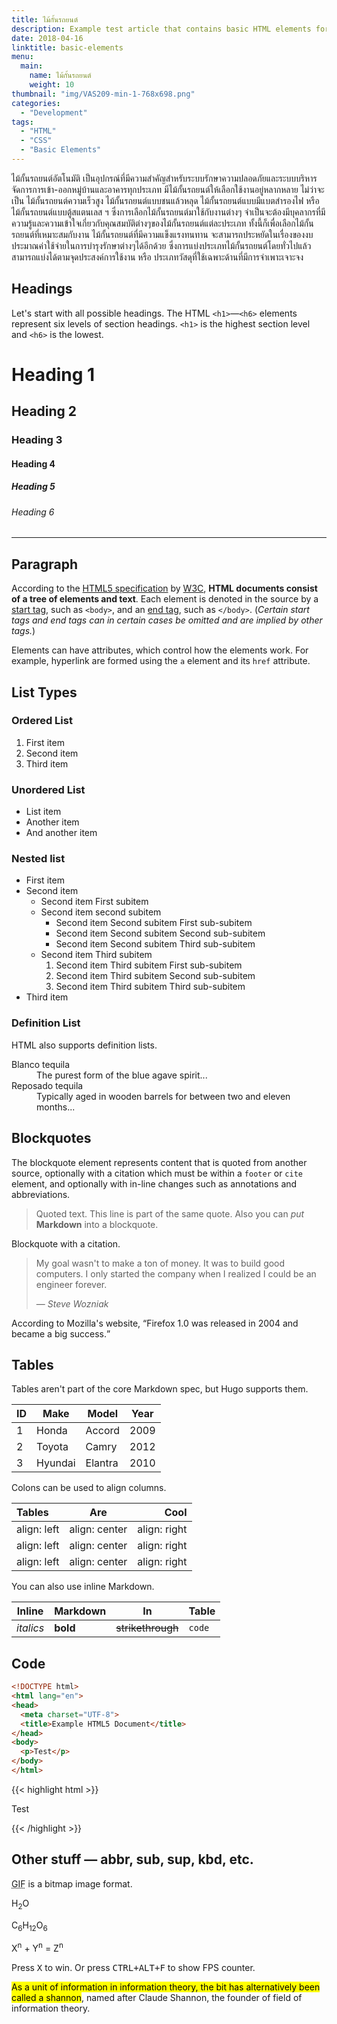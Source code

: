 ```yaml
---
title: ไม้กั้นรถยนต์
description: Example test article that contains basic HTML elements for text formatting on the Web.
date: 2018-04-16
linktitle: basic-elements
menu:
  main:
    name: ไม้กั้นรถยนต์
    weight: 10
thumbnail: "img/VAS209-min-1-768x698.png"
categories:
  - "Development"
tags:
  - "HTML"
  - "CSS"
  - "Basic Elements"
---
```


ไม้กั้นรถยนต์อัตโนมัติ เป็นอุปกรณ์ที่มีความสำคัญสำหรับระบบรักษาความปลอดภัยและระบบบริหารจัดการการเข้า-ออกหมู่บ้านและอาคารทุกประเภท มีไม้กั้นรถยนต์ให้เลือกใช้งานอยู่หลากหลาย ไม่ว่าจะเป็น ไม้กั้นรถยนต์ความเร็วสูง ไม้กั้นรถยนต์แบบชนแล้วหลุด ไม้กั้นรถยนต์แบบมีแบตสำรองไฟ หรือไม้กั้นรถยนต์แบบตู้สแตนเลส ฯ ซึ่งการเลือกไม้กั้นรถยนต์มาใช้กับงานต่างๆ จำเป็นจะต้องมีบุคลากรที่มีความรู้และความเข้าใจเกี่ยวกับคุณสมบัติต่างๆของไม้กั้นรถยนต์แต่ละประเภท ทั้งนี้ก็เพื่อเลือกไม้กั้นรถยนต์ที่เหมาะสมกับงาน ไม้กั้นรถยนต์ที่มีความแข็งแรงทนทาน จะสามารถประหยัดในเรื่องของงบประมาณค่าใช้จ่ายในการบำรุงรักษาต่างๆได้อีกด้วย ซึ่งการแบ่งประเภทไม้กั้นรถยนต์โดยทั่วไปแล้วสามารถแบ่งได้ตามจุดประสงค์การใช้งาน หรือ ประเภทวัสดุที่ใช้เฉพาะด้านที่มีการจำเพาะเจาะจง
<!--more-->

## Headings

Let's start with all possible headings. The HTML `<h1>`—`<h6>` elements represent six levels of section headings. `<h1>` is the highest section level and `<h6>` is the lowest.

# Heading 1
## Heading 2
### Heading 3
#### Heading 4
##### Heading 5
###### Heading 6

***

## Paragraph

According to the [HTML5 specification](https://www.w3.org/TR/html5/dom.html#elements) by [W3C](https://www.w3.org/), **HTML documents consist of a tree of elements and text**. Each element is denoted in the source by a [start tag](https://www.w3.org/TR/html5/syntax.html#syntax-start-tags), such as `<body>`, and an [end tag](https://www.w3.org/TR/html5/syntax.html#syntax-end-tags), such as `</body>`. (*Certain start tags and end tags can in certain cases be omitted and are implied by other tags.*)

Elements can have attributes, which control how the elements work. For example, hyperlink are formed using the `a` element and its `href` attribute.

## List Types

### Ordered List

1. First item
2. Second item
3. Third item

### Unordered List

* List item
* Another item
* And another item

### Nested list

<ul>
  <li>First item</li>
  <li>Second item
    <ul>
      <li>Second item First subitem</li>
      <li>Second item second subitem
        <ul>
          <li>Second item Second subitem First sub-subitem</li>
          <li>Second item Second subitem Second sub-subitem</li>
          <li>Second item Second subitem Third sub-subitem</li>
        </ul>
      </li>
      <li>Second item Third subitem
        <ol>
          <li>Second item Third subitem First sub-subitem</li>
          <li>Second item Third subitem Second sub-subitem</li>
          <li>Second item Third subitem Third sub-subitem</li>
        </ol>
    </ul>
  </li>
  <li>Third item</li>
</ul>

### Definition List

HTML also supports definition lists.

<dl>
  <dt>Blanco tequila</dt>
  <dd>The purest form of the blue agave spirit...</dd>
  <dt>Reposado tequila</dt>
  <dd>Typically aged in wooden barrels for between two and eleven months...</dd>
</dl>

## Blockquotes

The blockquote element represents content that is quoted from another source, optionally with a citation which must be within a `footer` or `cite` element, and optionally with in-line changes such as annotations and abbreviations.

> Quoted text.
> This line is part of the same quote.
> Also you can *put* **Markdown** into a blockquote.

Blockquote with a citation.

<blockquote>
  <p>My goal wasn't to make a ton of money. It was to build good computers. I only started the company when I realized I could be an engineer forever.</p>
  <footer>— <cite>Steve Wozniak</cite></footer>
</blockquote>

According to Mozilla's website, <q cite="https://www.mozilla.org/en-US/about/history/details/">Firefox 1.0 was released in 2004 and became a big success.</q>

## Tables

Tables aren't part of the core Markdown spec, but Hugo supports them.

| ID  | Make      | Model   | Year |
| --- | --------- | ------- | ---- |
| 1   | Honda     | Accord  | 2009 |
| 2   | Toyota    | Camry   | 2012 |
| 3   | Hyundai   | Elantra | 2010 |

Colons can be used to align columns.

| Tables      | Are           | Cool         |
|:----------- |:-------------:| ------------:|
| align: left | align: center | align: right |
| align: left | align: center | align: right |
| align: left | align: center | align: right |

You can also use inline Markdown.

| Inline     | Markdown  | In                | Table      |
| ---------- | --------- | ----------------- | ---------- |
| *italics*  | **bold**  | ~~strikethrough~~ | `code`     |

## Code

```html
<!DOCTYPE html>
<html lang="en">
<head>
  <meta charset="UTF-8">
  <title>Example HTML5 Document</title>
</head>
<body>
  <p>Test</p>
</body>
</html>
```

{{< highlight html >}}
<!DOCTYPE html>
<html lang="en">
<head>
  <meta charset="UTF-8">
  <title>Example HTML5 Document</title>
</head>
<body>
  <p>Test</p>
</body>
</html>
{{< /highlight >}}

## Other stuff — abbr, sub, sup, kbd, etc.

<abbr title="Graphics Interchange Format">GIF</abbr> is a bitmap image format.

H<sub>2</sub>O

C<sub>6</sub>H<sub>12</sub>O<sub>6</sub>

X<sup>n</sup> + Y<sup>n</sup> = Z<sup>n</sup>

Press <kbd>X</kbd> to win. Or press <kbd><kbd>CTRL</kbd>+<kbd>ALT</kbd>+<kbd>F</kbd></kbd> to show FPS counter.

<mark>As a unit of information in information theory, the bit has alternatively been called a shannon</mark>, named after Claude Shannon, the founder of field of information theory.
